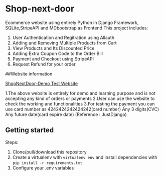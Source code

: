 # Shop-next-door

Ecommerce website using entirely Python in Django Framework, SQLite,StripeAPI and MDbootstrap as Frontend
This project includes:

1. User Authentication and Regitration using Allauth
2. Adding and Removing Multiple Products from Cart
3. View Products and Its Discounted Price
4. Adding Extra Coupon Code to the Order Bill
5. Payment and Checkout using StripeAPI
6. Request Refund for your order

##Website information

[ShopNextDoor-Demo Test Website](https://shop-next-door.herokuapp.com/)

1.The above website is entirely for demo and learning purpose and is not accepting any kind of orders or payments
2.User can use the website to check the working and functionalities
3.For testing the payment you can use card number as 4242424242424242(card number)	Any 3 digits(CVC)	Any future date(card expire date)
(Reference : JustDjango)

## Getting started

Steps:

1. Clone/pull/download this repository
2. Create a virtualenv with `virtualenv env` and install dependencies with `pip install -r requirements.txt`
3. Configure your .env variables


